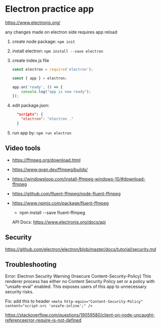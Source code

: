 # Electron practice app

https://www.electronjs.org/

any changes made on electron side requires app reload

1. create node package: ```npm init```
2. install electron: ```npm install --save electron```
3. create index.js file

    ```javascript
    const electron = require('electron');
    
    const { app } = electron;
    
    app.on('ready', () => {
        console.log("app is now ready");
    });
    ```

4. edit package.json: 
    ```json
      "scripts": {
        "electron": "electron ."
      }
    ```

5. run app by: ```npm run electron```

## Video tools

- https://ffmpeg.org/download.html
- https://www.gyan.dev/ffmpeg/builds/
- https://windowsloop.com/install-ffmpeg-windows-10/#download-ffmpeg
- https://github.com/fluent-ffmpeg/node-fluent-ffmpeg
- https://www.npmjs.com/package/fluent-ffmpeg
  - npm install --save fluent-ffmpeg

  API Docs: https://www.electronjs.org/docs/api
## Security

https://github.com/electron/electron/blob/master/docs/tutorial/security.md

## Troubleshooting

Error: Electron Security Warning (Insecure Content-Security-Policy) This renderer process has either no Content Security
    Policy set or a policy with "unsafe-eval" enabled. This exposes users of
    this app to unnecessary security risks.

Fix: add this to header
```<meta http-equiv="Content-Security-Policy" content="script-src 'unsafe-inline';" />```


https://stackoverflow.com/questions/19059580/client-on-node-uncaught-referenceerror-require-is-not-defined